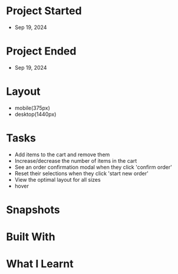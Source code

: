 # Project Started
- Sep 19, 2024

# Project Ended
- Sep 19, 2024

# Layout 
- mobile(375px)
- desktop(1440px)

# Tasks
- Add items to the cart and remove them
- Increase/decrease the number of items in the cart
- See an order confirmation modal when they click 'confirm order'
- Reset their selections when they click 'start new order'
- View the optimal layout for all sizes
- hover

# Snapshots

# Built With

# What I Learnt
